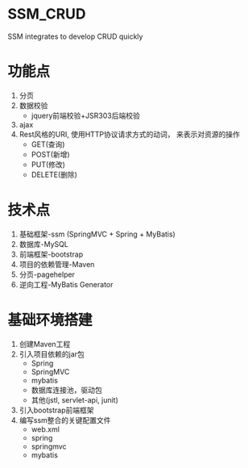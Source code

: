 # SSM_CRUD
SSM integrates to develop CRUD quickly

# 功能点
1. 分页
2. 数据校验
   * jquery前端校验+JSR303后端校验
3. ajax
4. Rest风格的URI, 使用HTTP协议请求方式的动词， 来表示对资源的操作
   * GET(查询)
   * POST(新增)
   * PUT(修改)
   * DELETE(删除)
   
# 技术点
1. 基础框架-ssm (SpringMVC + Spring + MyBatis)
2. 数据库-MySQL
3. 前端框架-bootstrap
4. 项目的依赖管理-Maven
5. 分页-pagehelper
6. 逆向工程-MyBatis Generator


# 基础环境搭建
1. 创建Maven工程
2. 引入项目依赖的jar包
   * Spring
   * SpringMVC
   * mybatis
   * 数据库连接池，驱动包
   * 其他(jstl, servlet-api, junit)
3. 引入bootstrap前端框架
4. 编写ssm整合的关键配置文件
   * web.xml
   * spring
   * springmvc
   * mybatis
